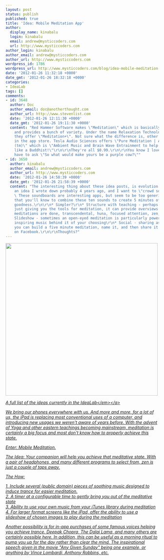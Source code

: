 ```yaml
---
layout: post
status: publish
published: true
title: 'Idea: Mobile Meditation App'
author:
  display_name: kinabalu
  login: kinabalu
  email: andrew@mysticcoders.com
  url: http://www.mysticcoders.com
author_login: kinabalu
author_email: andrew@mysticcoders.com
author_url: http://www.mysticcoders.com
wordpress_id: 1786
wordpress_url: http://www.mysticcoders.com/blog/idea-mobile-meditation-app/
date: '2012-01-26 11:32:18 +0000'
date_gmt: '2012-01-26 18:32:18 +0000'
categories:
- IdeaLab
tags: []
comments:
- id: 3648
  author: Doc
  author_email: doc@anotherthought.com
  author_url: http://www.stevenlist.com
  date: '2012-01-26 12:11:30 +0000'
  date_gmt: '2012-01-26 19:11:30 +0000'
  content: "Red Hammer Software makes \"Meditation\" which is basically a soundboard
    and provides a bunch of variety. Under the name Relaxation Technologies Studio,
    they offer \"Meditation+\". Not sure what the difference is, other than the category
    in the app store. Tesla Audio Sciences offers \"Pure Meditation | AmbiScience
    (tm)\" which is \"Ambient Music and Brain Wave Entrainment to help you meditate
    like a Buddhist!\"\r\n\r\nThey're all $0.99.\r\n\r\nYou know I love you, so I
    have to ask \"So what would make yours be a purple cow?\""
- id: 3650
  author: kinabalu
  author_email: andrew@mysticcoders.com
  author_url: http://www.mysticcoders.com
  date: '2012-01-26 14:58:39 +0000'
  date_gmt: '2012-01-26 21:58:39 +0000'
  content: "The interesting thing about these idea posts, is evolution.  This was
    an idea I wrote down probably 4 years ago, and I want to \"crowd source\" it.
    \ These soundboards are interesting apps, but seem to be too generic and expecting
    that you'll know to combine these ten sounds to create 5 minutes of meditative
    goodness.\r\n\r\n* Simpler?\r\n* Structure with teaching - perhaps instead of
    just giving you the tools for meditation, it can provide overviews of how specific
    meditations are done, transcendental, huna, focused attention, zen, etc.\r\n*
    Slideshow - sometimes an open-eyed meditation is particularly powerful with some
    inspiring music behind it of your choosing\r\n* Social - sharing aspect, where
    you can build a five minute meditation, name it, and then share it with your friends
    on Facebook.\r\n\r\nThoughts?"
---
```

<p><img src="http:&#47;&#47;farm7.staticflickr.com&#47;6071&#47;6131624592_a86d75325e.jpg" width="500" &#47;></p>
<p><a href="http:&#47;&#47;www.mysticcoders.com&#47;idea-lab&#47;"><em>A full list of the ideas currently in the IdeaLab<&#47;em><&#47;a></p>
<p>We bring our phones everywhere with us.  And more and more, for a lot of us, the iPad is replacing most conventional uses of a computer, and introducing new usages we weren't aware of years before.  With the advent of Yoga and other eastern teachings becoming mainstream, meditation is certainly a big focus and most don't know how to properly achieve this state.</p>
<p>Enter: Mobile Meditation.</p>
<p>The Idea: Your companion will help you achieve that meditative state.  With a pair of headphones, and many different programs to select from, zen is just a couple of taps away.</p>
<p>The How:</p>
<p>1. Include several (public domain) pieces of soothing music designed to induce trance for easier meditation.<br />
2. A timer at a configurable time to gently bring you out of the meditative state<br />
3. Ability to use your own music from your iTunes library during meditation<br />
4. For larger format screens like the iPad, offer the ability to use a slideshow of chosen images to play during the meditation</p>
<p>Another possibility is for in-app purchases of some famous voices helping you achieve trance.  Deepak Chopra, The Dalai Lama, and many others are certainly possible here.  In addition, this can be useful as a morning ritual to pump you up for the day rather than clear the mind.  The inspirational speech given in the movie "Any Given Sunday" being one example, or anything by Vince Lombardi, Anthony Robbins, etc.</p>
